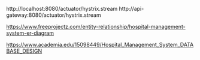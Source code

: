 
http://localhost:8080/actuator/hystrix.stream
http://api-gateway:8080/actuator/hystrix.stream

https://www.freeprojectz.com/entity-relationship/hospital-management-system-er-diagram

https://www.academia.edu/15098449/Hospital_Management_System_DATABASE_DESIGN


